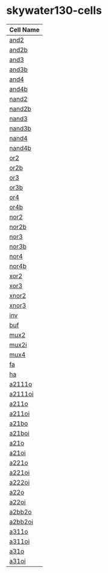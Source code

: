 # skywater130-cells
| Cell Name  |
|------------|
| [and2](https://skywater-pdk.readthedocs.io/en/main/contents/libraries/sky130_fd_sc_hd/cells/and2/README.html) | and2 |
| [and2b](https://skywater-pdk.readthedocs.io/en/main/contents/libraries/sky130_fd_sc_hd/cells/and2b/README.html) | and2b |
| [and3](https://skywater-pdk.readthedocs.io/en/main/contents/libraries/sky130_fd_sc_hd/cells/and3/README.html) | and3 |
| [and3b](https://skywater-pdk.readthedocs.io/en/main/contents/libraries/sky130_fd_sc_hd/cells/and3b/README.html) | and3b |
| [and4](https://skywater-pdk.readthedocs.io/en/main/contents/libraries/sky130_fd_sc_hd/cells/and4/README.html) | and4 |
| [and4b](https://skywater-pdk.readthedocs.io/en/main/contents/libraries/sky130_fd_sc_hd/cells/and4b/README.html) | and4b |
| [nand2](https://skywater-pdk.readthedocs.io/en/main/contents/libraries/sky130_fd_sc_hd/cells/nand2/README.html) | nand2 |
| [nand2b](https://skywater-pdk.readthedocs.io/en/main/contents/libraries/sky130_fd_sc_hd/cells/nand2b/README.html) | nand2b |
| [nand3](https://skywater-pdk.readthedocs.io/en/main/contents/libraries/sky130_fd_sc_hd/cells/nand3/README.html) | nand3 |
| [nand3b](https://skywater-pdk.readthedocs.io/en/main/contents/libraries/sky130_fd_sc_hd/cells/nand3b/README.html) | nand3b |
| [nand4](https://skywater-pdk.readthedocs.io/en/main/contents/libraries/sky130_fd_sc_hd/cells/nand4/README.html) | nand4 |
| [nand4b](https://skywater-pdk.readthedocs.io/en/main/contents/libraries/sky130_fd_sc_hd/cells/nand4b/README.html) | nand4b |
| [or2](https://skywater-pdk.readthedocs.io/en/main/contents/libraries/sky130_fd_sc_hd/cells/or2/README.html) | or2 |
| [or2b](https://skywater-pdk.readthedocs.io/en/main/contents/libraries/sky130_fd_sc_hd/cells/or2b/README.html) | or2b |
| [or3](https://skywater-pdk.readthedocs.io/en/main/contents/libraries/sky130_fd_sc_hd/cells/or3/README.html) | or3 |
| [or3b](https://skywater-pdk.readthedocs.io/en/main/contents/libraries/sky130_fd_sc_hd/cells/or3b/README.html) | or3b |
| [or4](https://skywater-pdk.readthedocs.io/en/main/contents/libraries/sky130_fd_sc_hd/cells/or4/README.html) | or4 |
| [or4b](https://skywater-pdk.readthedocs.io/en/main/contents/libraries/sky130_fd_sc_hd/cells/or4b/README.html) | or4b |
| [nor2](https://skywater-pdk.readthedocs.io/en/main/contents/libraries/sky130_fd_sc_hd/cells/nor2/README.html) | nor2 |
| [nor2b](https://skywater-pdk.readthedocs.io/en/main/contents/libraries/sky130_fd_sc_hd/cells/nor2b/README.html) | nor2b |
| [nor3](https://skywater-pdk.readthedocs.io/en/main/contents/libraries/sky130_fd_sc_hd/cells/nor3/README.html) | nor3 |
| [nor3b](https://skywater-pdk.readthedocs.io/en/main/contents/libraries/sky130_fd_sc_hd/cells/nor3b/README.html) | nor3b |
| [nor4](https://skywater-pdk.readthedocs.io/en/main/contents/libraries/sky130_fd_sc_hd/cells/nor4/README.html) | nor4 |
| [nor4b](https://skywater-pdk.readthedocs.io/en/main/contents/libraries/sky130_fd_sc_hd/cells/nor4b/README.html) | nor4b |
| [xor2](https://skywater-pdk.readthedocs.io/en/main/contents/libraries/sky130_fd_sc_hd/cells/xor2/README.html) | xor2 |
| [xor3](https://skywater-pdk.readthedocs.io/en/main/contents/libraries/sky130_fd_sc_hd/cells/xor3/README.html) | xor3 |
| [xnor2](https://skywater-pdk.readthedocs.io/en/main/contents/libraries/sky130_fd_sc_hd/cells/xnor2/README.html) | xnor2 |
| [xnor3](https://skywater-pdk.readthedocs.io/en/main/contents/libraries/sky130_fd_sc_hd/cells/xnor3/README.html) | xnor3 |
| [inv](https://skywater-pdk.readthedocs.io/en/main/contents/libraries/sky130_fd_sc_hd/cells/inv/README.html) | inv |
| [buf](https://skywater-pdk.readthedocs.io/en/main/contents/libraries/sky130_fd_sc_hd/cells/buf/README.html) | buf |
| [mux2](https://skywater-pdk.readthedocs.io/en/main/contents/libraries/sky130_fd_sc_hd/cells/mux2/README.html) | mux2 |
| [mux2i](https://skywater-pdk.readthedocs.io/en/main/contents/libraries/sky130_fd_sc_hd/cells/mux2i/README.html) | mux2i |
| [mux4](https://skywater-pdk.readthedocs.io/en/main/contents/libraries/sky130_fd_sc_hd/cells/mux4/README.html) | mux4 |
| [fa](https://skywater-pdk.readthedocs.io/en/main/contents/libraries/sky130_fd_sc_hd/cells/fa/README.html) | fa |
| [ha](https://skywater-pdk.readthedocs.io/en/main/contents/libraries/sky130_fd_sc_hd/cells/ha/README.html) | ha |
| [a2111o](https://skywater-pdk.readthedocs.io/en/main/contents/libraries/sky130_fd_sc_hd/cells/a2111o/README.html) | a2111o |
| [a2111oi](https://skywater-pdk.readthedocs.io/en/main/contents/libraries/sky130_fd_sc_hd/cells/a2111oi/README.html) | a2111oi |
| [a211o](https://skywater-pdk.readthedocs.io/en/main/contents/libraries/sky130_fd_sc_hd/cells/a211o/README.html) | a211o |
| [a211oi](https://skywater-pdk.readthedocs.io/en/main/contents/libraries/sky130_fd_sc_hd/cells/a211oi/README.html) | a211oi |
| [a21bo](https://skywater-pdk.readthedocs.io/en/main/contents/libraries/sky130_fd_sc_hd/cells/a21bo/README.html) | a21bo |
| [a21boi](https://skywater-pdk.readthedocs.io/en/main/contents/libraries/sky130_fd_sc_hd/cells/a21boi/README.html) | a21boi |
| [a21o](https://skywater-pdk.readthedocs.io/en/main/contents/libraries/sky130_fd_sc_hd/cells/a21o/README.html) | a21o |
| [a21oi](https://skywater-pdk.readthedocs.io/en/main/contents/libraries/sky130_fd_sc_hd/cells/a21oi/README.html) | a21oi |
| [a221o](https://skywater-pdk.readthedocs.io/en/main/contents/libraries/sky130_fd_sc_hd/cells/a221o/README.html) | a221o |
| [a221oi](https://skywater-pdk.readthedocs.io/en/main/contents/libraries/sky130_fd_sc_hd/cells/a221oi/README.html) | a221oi |
| [a222oi](https://skywater-pdk.readthedocs.io/en/main/contents/libraries/sky130_fd_sc_hd/cells/a222oi/README.html) | a222oi |
| [a22o](https://skywater-pdk.readthedocs.io/en/main/contents/libraries/sky130_fd_sc_hd/cells/a22o/README.html) | a22o |
| [a22oi](https://skywater-pdk.readthedocs.io/en/main/contents/libraries/sky130_fd_sc_hd/cells/a22oi/README.html) | a22oi |
| [a2bb2o](https://skywater-pdk.readthedocs.io/en/main/contents/libraries/sky130_fd_sc_hd/cells/a2bb2o/README.html) | a2bb2o |
| [a2bb2oi](https://skywater-pdk.readthedocs.io/en/main/contents/libraries/sky130_fd_sc_hd/cells/a2bb2oi/README.html) | a2bb2oi |
| [a311o](https://skywater-pdk.readthedocs.io/en/main/contents/libraries/sky130_fd_sc_hd/cells/a311o/README.html) | a311o |
| [a311oi](https://skywater-pdk.readthedocs.io/en/main/contents/libraries/sky130_fd_sc_hd/cells/a311oi/README.html) | a311oi |
| [a31o](https://skywater-pdk.readthedocs.io/en/main/contents/libraries/sky130_fd_sc_hd/cells/a31o/README.html) | a31o |
| [a31oi](https://skywater-pdk.readthedocs.io/en/main/contents/libraries/sky130_fd_sc_hd/cells/a31oi/README.html) | a31oi |

